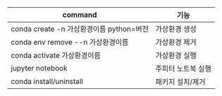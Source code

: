 | command                          | 기능         |
| -------------------------------- | ---------- |
| conda create -n 가상환경이름 python=버전 | 가상환경 생성    |
| conda env remove --n 가상환경이름      | 가상환경 제거    |
| conda activate 가상환경이름            | 가상환경 실행    |
| jupyter notebook                 | 주피터 노트북 실행 |
| conda install/uninstall          | 패키지 설치/제거  |

